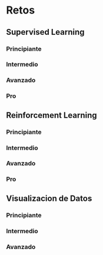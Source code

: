 # Retos

## Supervised Learning
### Principiante
### Intermedio
### Avanzado
### Pro

## Reinforcement Learning
### Principiante
### Intermedio
### Avanzado
### Pro

## Visualizacion de Datos
### Principiante
### Intermedio
### Avanzado
